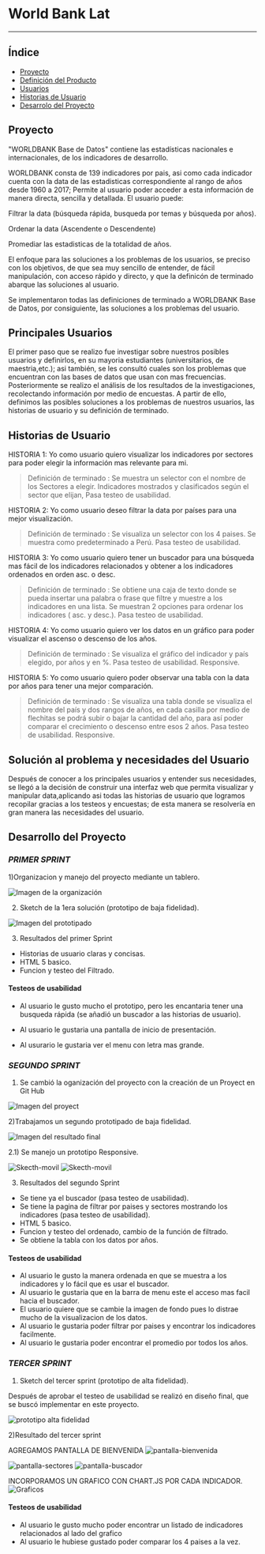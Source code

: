 # World Bank Lat 
***
## Índice

* [Proyecto](#proyecto)
* [Definición del Producto](#temática-Elegida)
* [Usuarios](#principales-usuarios)
* [Historias de Usuario](#historias-de-usuario)
* [Desarrolo del Proyecto](#desarrollo-del-proyecto)


## Proyecto

"WORLDBANK Base de Datos" contiene las estadísticas nacionales e internacionales, de los indicadores de desarrollo.

WORLDBANK  consta de 139 indicadores por pais, asi como cada indicador cuenta con la data de las estadisticas correspondiente al rango de años desde 1960 a 2017; Permite al usuario poder acceder a esta información de manera directa, sencilla y detallada. El usuario puede:

Filtrar la data (búsqueda rápida, busqueda por temas y búsqueda por años).

Ordenar la data (Ascendente o Descendente)

Promediar las estadisticas de la totalidad de años.

El enfoque para las soluciones a los problemas de los usuarios, se preciso con los objetivos, de que sea muy sencillo de entender, de fácil manipulación, con acceso rápido y directo, y que la definicón de terminado abarque las soluciones al usuario.

Se implementaron todas las definiciones de terminado a WORLDBANK Base de Datos, por consiguiente, las soluciones a los problemas del usuario.



## Principales Usuarios

El primer paso que se realizo fue investigar sobre nuestros posibles usuarios y definirlos, en su mayoria estudiantes (universitarios, de maestria,etc.); asi también, se les consultó cuales son los problemas que encuentran con las bases de datos que usan con mas frecuencias. Posteriormente se realizo el análisis de los resultados de la investigaciones, recolectando información por medio de encuestas. A partir de ello, definimos las posibles soluciones a los problemas de nuestros usuarios, las historias de usuario y su definición de terminado.


## Historias de Usuario

HISTORIA 1: Yo como usuario quiero visualizar los indicadores por sectores para poder elegir la información mas relevante para mi.
> Definición de terminado : Se muestra un selector con el nombre de los Sectores a 
 elegir. Indicadores mostrados y clasificados según el sector que elijan, Pasa testeo de usabilidad.


HISTORIA 2: Yo como usuario deseo filtrar la data por países  para una mejor visualización.
> Definición de terminado : Se visualiza un selector con los 4 paises. Se muestra como predeterminado a Perú. Pasa testeo de usabilidad.

HISTORIA 3: Yo como usuario quiero tener un buscador para una búsqueda mas fácil de los indicadores relacionados y obtener a los indicadores ordenados en orden asc. o desc.
> Definición de terminado : Se obtiene una caja de texto donde se pueda insertar una palabra o frase que filtre y muestre a los indicadores en una lista. Se muestran 2 opciones para ordenar los indicadores ( asc. y desc.). Pasa testeo de usabilidad.

HISTORIA 4: Yo como usuario quiero ver los datos en un gráfico para poder visualizar el ascenso o descenso de los años.
> Definición de terminado : Se visualiza el gráfico del indicador y país elegido, por   años y en %. Pasa testeo de usabilidad. Responsive.

HISTORIA 5:  Yo como usuario quiero poder observar una tabla con la data por años para tener una mejor comparación.
> Definición de terminado : Se visualiza una tabla donde se visualiza el 
 nombre del país y dos rangos de años, en cada casilla por medio de flechitas se podrá subir o bajar la cantidad del año, para así poder comparar el crecimiento o descenso entre esos 2 años. Pasa testeo de usabilidad. Responsive.


## Solución al problema y necesidades del Usuario

Después de conocer a los principales usuarios y entender sus necesidades, se llegó a la decisión de construir una interfaz web que permita visualizar y manipular data,aplicando asi todas las historias de usuario que logramos recopilar gracias a los testeos y encuestas; de esta manera se resolvería en gran manera las necesidades del usuario.

## Desarrollo del Proyecto

### *PRIMER SPRINT*

1)Organizacion y manejo del proyecto mediante un tablero.

<img src="./README-IMG/organizador1.jpg" alt="Imagen de la organización" style="max-width:80%">

2) Sketch de la 1era solución (prototipo de baja fidelidad).

<img src="./README-IMG/prototipo1.jpg" alt="Imagen del prototipado" style="max-width:80%">


3) Resultados del primer Sprint
- Historias de usuario claras y concisas.
- HTML 5 basico.
- Funcion y testeo del Filtrado.

#### Testeos de usabilidad

- Al usuario le gusto mucho el prototipo, pero les encantaria tener una busqueda rápida (se añadió un buscador a las historias de usuario).

- Al usuario le gustaria una pantalla de inicio de presentación.

- Al usurario le gustaria ver el menu con letra mas grande.

### *SEGUNDO SPRINT*

1) Se cambió la oganización del proyecto con la creación de un Proyect en Git Hub

<img src= "./README-IMG/Project.jpg" alt="Imagen del proyect" style="max-width:80%">

2)Trabajamos un segundo prototipado de baja fidelidad.

<img src= "./README-IMG/prototipo2.jpg" alt="Imagen del resultado final" style="max-width:80%">

2.1) Se manejo un prototipo Responsive.

<img src= "./README-IMG/Sketch-celular.jpg" alt="Skecth-movil" style="max-width:80%">

<img src= "./README-IMG/Sketch-celular2.jpg" alt="Skecth-movil" style="max-width:80%">

3) Resultados del segundo Sprint
- Se tiene ya el buscador (pasa testeo de usabilidad).
- Se tiene la pagina de filtrar por paises y sectores mostrando los indicadores (pasa testeo de usabilidad).
- HTML 5 basico.
- Funcion y testeo del ordenado, cambio de la función de filtrado.
- Se obtiene la tabla con los datos por años.

#### Testeos de usabilidad

- Al usuario le gusto la manera ordenada en que se muestra a los indicadores y lo fácil que es usar el buscador. 
- Al usuario le gustaria que en la barra de menu este el acceso mas facil hacia el buscador.
- El usuario quiere que se cambie la imagen de fondo pues lo distrae mucho de la visualizacion de los datos.
- Al usuario le gustaria poder filtrar por paises y encontrar los indicadores facilmente.
- Al usuario le gustaria poder encontrar el promedio por todos los años.

### *TERCER SPRINT*

1) Sketch del tercer sprint (prototipo de alta fidelidad).

Después de aprobar el testeo de usabilidad se realizó en diseño final, que se buscó implementar en este proyecto.

<img src="./README-IMG/FIGMA.jpg" alt="prototipo alta fidelidad" style="max-width:80%">


2)Resultado del tercer sprint

AGREGAMOS PANTALLA DE BIENVENIDA
<img src= "./README-IMG/Pantalla-inicial.jpg" alt="pantalla-bienvenida" style="max-width:80%">

<img src="./README-IMG/Pantalla-sectores.jpg" alt="pantalla-sectores" style="max-width:80%">

<img src="./README-IMG/Pantalla-buscador.jpg" alt="pantalla-buscador" style="max-width:80%">

INCORPORAMOS UN GRAFICO CON CHART.JS POR CADA INDICADOR.
<img src= "./README-IMG/grafico-charts.png" alt="Graficos" style="max-width:80%">

#### Testeos de usabilidad

- Al usuario le gusto mucho poder encontrar un listado de indicadores relacionados al lado del grafico
- Al usuario le hubiese gustado poder comparar los 4 paises a la vez.
